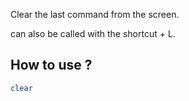 Clear the last command from the screen.

can also be called with the shortcut <Ctrl> + L.

## How to use ?
```bash
clear
```
